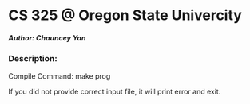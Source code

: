 CS 325 @ Oregon State Univercity
================================
##### Author: Chauncey Yan

### Description:

Compile Command:
make prog
	
	

If you did not provide correct input file, it will print error and exit. 
